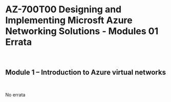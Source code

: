 # AZ-700T00 Designing and Implementing Microsft Azure Networking Solutions  - Modules 01 Errata

<br>
 
## Module 1 – Introduction to Azure virtual networks 

<br>

No errata <br>